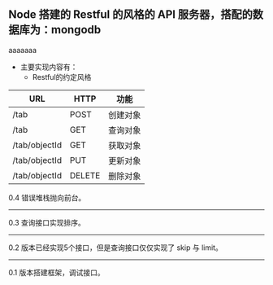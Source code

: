## Node 搭建的 Restful 的风格的 API 服务器，搭配的数据库为：mongodb

aaaaaaa

- 主要实现内容有：
	- Restful的约定风格



URL | 	HTTP | 功能
----|------|----
/tab | POST  | 创建对象
/tab | GET  | 查询对象
/tab/objectId | GET  | 获取对象
/tab/objectId | PUT  | 更新对象
/tab/objectId | DELETE  | 删除对象







0.4 错误堆栈抛向前台。

---
0.3 查询接口实现排序。

---
0.2 版本已经实现5个接口，但是查询接口仅仅实现了 skip 与 limit。

---
0.1 版本搭建框架，调试接口。

